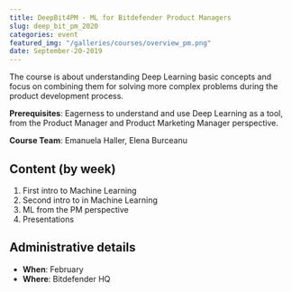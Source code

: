 ```yaml
---
title: DeepBit4PM - ML for Bitdefender Product Managers
slug: deep_bit_pm_2020
categories: event
featured_img: "/galleries/courses/overview_pm.png"
date: September-20-2019
---
```


The course is about understanding Deep Learning basic concepts and focus on combining them for solving more complex problems during the product development process.

**Prerequisites**: Eagerness to understand and use Deep Learning as a tool, from the Product Manager and Product Marketing Manager perspective.

**Course Team**: Emanuela Haller, Elena Burceanu

## Content (by week)

1. First intro to Machine Learning
2. Second intro to in Machine Learning
3. ML from the PM perspective
4. Presentations

## Administrative details

- **When**: February
- **Where**: Bitdefender HQ
<!-- - [**Course Materials**](https://drive.google.com/drive/folders/1uhIeJkTpeK7Q44nG3LJmjUsbWL3zXpsm?usp=sharing) -->
